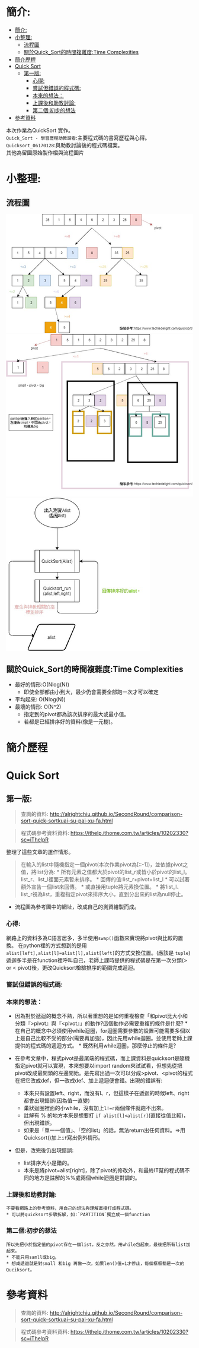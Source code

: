 # 簡介:
<!-- TOC START min:1 max:3 link:true asterisk:false update:true -->
- [簡介:](#簡介)
- [小整理:](#小整理)
    - [流程圖](#流程圖)
    - [關於Quick_Sort的時間複雜度:Time Complexities](#關於quick_sort的時間複雜度time-complexities)
- [簡介歷程](#簡介歷程)
- [Quick Sort](#quick-sort)
    - [第一版:](#第一版)
        - [心得:](#心得)
        - [嘗試但錯誤的程式碼:](#嘗試但錯誤的程式碼)
        - [本來的想法：](#本來的想法)
        - [上課後和助教討論:](#上課後和助教討論)
        - [第二個:初步的想法](#第二個初步的想法)
- [參考資料](#參考資料)
<!-- TOC END -->



本次作業為QuickSort 實作。
<br>`Quick_Sort - 學習歷程助教請看`:主要程式碼的書寫歷程與心得。
<br>`Quicksort_06170128`:與助教討論後的程式碼檔案。
<br>其他為留圖原始製作檔與流程圖片

# 小整理:
## 流程圖
![QuickSort](QuickSort.jpg)
![QuickSort2](QickSort2.jpg)
![QuickSort](Quicksort_d.jpg)
## 關於Quick_Sort的時間複雜度:Time Complexities
* 最好的情形:O(Nlog(N))
    * 即使全部都由小到大，最少仍會需要全部跑一次才可以確定
* 平均起來: O(Nlog(N))
* 最壞的情形: O(N^2)
    * 指定到的pivot都為該次排序的最大或最小值。
    * 若都是已經排序好的資料(像是一元樹)。

# 簡介歷程
# Quick Sort

## 第一版:
> 查詢的資料:
http://alrightchiu.github.io/SecondRound/comparison-sort-quick-sortkuai-su-pai-xu-fa.html

>程式碼參考資料資料:
https://ithelp.ithome.com.tw/articles/10202330?sc=iThelpR

整理了這些文章的運作情形。

   > 在輸入的list中隨機指定一個pivot(本次作業pivot為[::-1])，並依據pivot之值，將list分為:
     * 所有元素之值都大於pivot的list_r或皆小於pivot的list_l。list_r、list_l裡面元素暫未排序。
     * 回傳的值:list_r+pivot+list_l
         * 可以試著額外宣告一個list來回傳。
         * 或直接用tuple將元素換位置。
     * 將1ist_l、list_r視為list，重複指定pivot來排序大小，直到分出來的list為null停止。

*  流程圖為參考圖中的網址，改成自己的測資繪製而成。


### 心得:
網路上的資料多為C語言居多，多半使用`swap()`函數來實現將pivot與比較的置換。
在python裡的方式想到的是用`alist[left],alist[l]=alist[l],alist[left]`的方式交換位置。(應該是 `tuple`)
遞迴多半是在function裡呼叫自己，老師上課時提供的程式碼是在第一次分類(> or < pivot)後，更改Quicksort檢驗排序的範圍完成遞迴。

### 嘗試但錯誤的程式碼:
### 本來的想法：
* 因為對於遞迴的概念不熟，所以著重想的是如何重複檢查「和pivot比大小和分類『>pivot』與『<pivot』」的動作?這個動作必需要重複的條件是什麼?
       * 在自己的概念中必須使用while迴圈，for迴圈需要參數的設置可能需要多個以上是自己比較不受的部分(需要再加強)，因此先用while迴圈。並使用老師上課提供的程式碼的遞迴方式。
            * 既然利用while迴圈，那麼停止的條件是?

*  在參考文章中，程式pivot是最尾端的程式碼，而上課資料是quicksort是隨機指定pivot就可以實現，本來想要以import random來試試看，但想先從把pivot改成最開頭的左邊開始。是先寫出過一次可以分成>pivot、<pivot的程式在把它改成def，但一改成def、加上遞迴便會錯。出現的錯誤有:
    * 本來只有設置left、right，而沒有l、r，但這樣子在遞迴的時候left、right都會出現錯誤(因為值一直變)
    * 巢狀迴圈裡面的小while，沒有加上`l!=r`兩個條件就跑不出來。
    * 註解有 % 的地方本來是想要打 `if alist[l]<alist[r]`(直接從值比較)，但出現錯誤。
    * 如果是「單一一個值」、「空的list」的話，無法return出任何資料。=>用Quicksort()加上`if`寫出例外情形。
* 但是，改完後仍出現錯誤:
    * list排序大小是錯的。
    * 本來是將pivot=alist[right]，除了pivot的修改外，和最終IT幫的程式碼不同的地方是註解的%%處兩個while迴圈是對調的。

### 上課後和助教討論:
    不要看網路上的參考資料，用自己的想法與理解直接打成程式碼。
    * 可以將quicksort步驟拆解，如:`PARTITION`獨立成一個function
### 第二個:初步的想法
    所以先把小於指定值的pivot存在一個list，反之亦然。用while包起來，最後把所有list加起來。
    * 不能只用samll或big。
    * 想成遞迴就是對small 和big 再做一次，如果len()值=1才停止，每個框框都是一次的Quciksort。

# 參考資料
> 查詢的資料:
http://alrightchiu.github.io/SecondRound/comparison-sort-quick-sortkuai-su-pai-xu-fa.html

>程式碼參考資料資料:
https://ithelp.ithome.com.tw/articles/10202330?sc=iThelpR

